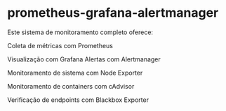 # prometheus-grafana-alertmanager
Este sistema de monitoramento completo oferece:  

Coleta de métricas com Prometheus 

Visualização com Grafana Alertas com Alertmanager 

Monitoramento de sistema com Node Exporter 

Monitoramento de containers com cAdvisor 

Verificação de endpoints com Blackbox Exporter
